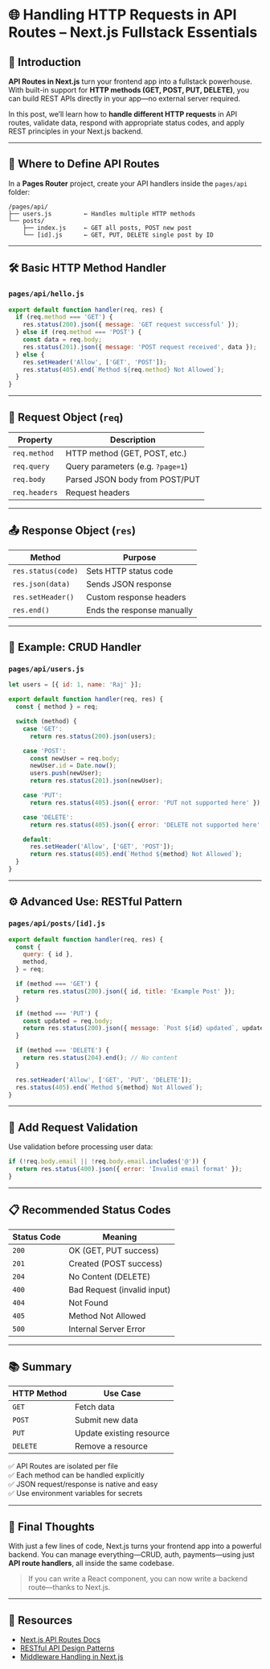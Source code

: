 
# 🌐 Handling HTTP Requests in API Routes – Next.js Fullstack Essentials


## 🧭 Introduction

**API Routes in Next.js** turn your frontend app into a fullstack powerhouse. With built-in support for **HTTP methods (GET, POST, PUT, DELETE)**, you can build REST APIs directly in your app—no external server required.

In this post, we’ll learn how to **handle different HTTP requests** in API routes, validate data, respond with appropriate status codes, and apply REST principles in your Next.js backend.

---

## 📁 Where to Define API Routes

In a **Pages Router** project, create your API handlers inside the `pages/api` folder:

```
/pages/api/
├── users.js         ← Handles multiple HTTP methods
└── posts/
    ├── index.js     ← GET all posts, POST new post
    └── [id].js      ← GET, PUT, DELETE single post by ID
```

---

## 🛠️ Basic HTTP Method Handler

### `pages/api/hello.js`

```js
export default function handler(req, res) {
  if (req.method === 'GET') {
    res.status(200).json({ message: 'GET request successful' });
  } else if (req.method === 'POST') {
    const data = req.body;
    res.status(201).json({ message: 'POST request received', data });
  } else {
    res.setHeader('Allow', ['GET', 'POST']);
    res.status(405).end(`Method ${req.method} Not Allowed`);
  }
}
```

---

## 🧪 Request Object (`req`)

| Property          | Description                         |
|-------------------|-------------------------------------|
| `req.method`      | HTTP method (GET, POST, etc.)       |
| `req.query`       | Query parameters (e.g. `?page=1`)   |
| `req.body`        | Parsed JSON body from POST/PUT      |
| `req.headers`     | Request headers                     |

---

## 📤 Response Object (`res`)

| Method             | Purpose                               |
|--------------------|----------------------------------------|
| `res.status(code)` | Sets HTTP status code                  |
| `res.json(data)`   | Sends JSON response                    |
| `res.setHeader()`  | Custom response headers                |
| `res.end()`        | Ends the response manually             |

---

## 🧱 Example: CRUD Handler

### `pages/api/users.js`

```js
let users = [{ id: 1, name: 'Raj' }];

export default function handler(req, res) {
  const { method } = req;

  switch (method) {
    case 'GET':
      return res.status(200).json(users);

    case 'POST':
      const newUser = req.body;
      newUser.id = Date.now();
      users.push(newUser);
      return res.status(201).json(newUser);

    case 'PUT':
      return res.status(405).json({ error: 'PUT not supported here' });

    case 'DELETE':
      return res.status(405).json({ error: 'DELETE not supported here' });

    default:
      res.setHeader('Allow', ['GET', 'POST']);
      return res.status(405).end(`Method ${method} Not Allowed`);
  }
}
```

---

## ⚙️ Advanced Use: RESTful Pattern

### `pages/api/posts/[id].js`

```js
export default function handler(req, res) {
  const {
    query: { id },
    method,
  } = req;

  if (method === 'GET') {
    return res.status(200).json({ id, title: 'Example Post' });
  }

  if (method === 'PUT') {
    const updated = req.body;
    return res.status(200).json({ message: `Post ${id} updated`, updated });
  }

  if (method === 'DELETE') {
    return res.status(204).end(); // No content
  }

  res.setHeader('Allow', ['GET', 'PUT', 'DELETE']);
  res.status(405).end(`Method ${method} Not Allowed`);
}
```

---

## 🔐 Add Request Validation

Use validation before processing user data:

```js
if (!req.body.email || !req.body.email.includes('@')) {
  return res.status(400).json({ error: 'Invalid email format' });
}
```

---

## 📋 Recommended Status Codes

| Status Code | Meaning                  |
|-------------|--------------------------|
| `200`       | OK (GET, PUT success)    |
| `201`       | Created (POST success)   |
| `204`       | No Content (DELETE)      |
| `400`       | Bad Request (invalid input) |
| `404`       | Not Found                |
| `405`       | Method Not Allowed       |
| `500`       | Internal Server Error    |

---

## 📚 Summary

| HTTP Method | Use Case                |
|-------------|-------------------------|
| `GET`       | Fetch data              |
| `POST`      | Submit new data         |
| `PUT`       | Update existing resource|
| `DELETE`    | Remove a resource       |

✅ API Routes are isolated per file  
✅ Each method can be handled explicitly  
✅ JSON request/response is native and easy  
✅ Use environment variables for secrets  

---

## 🧠 Final Thoughts

With just a few lines of code, Next.js turns your frontend app into a powerful backend. You can manage everything—CRUD, auth, payments—using just **API route handlers**, all inside the same codebase.

> If you can write a React component, you can now write a backend route—thanks to Next.js.

---

## 📎 Resources

- [Next.js API Routes Docs](https://nextjs.org/docs/pages/building-your-application/routing/api-routes)
- [RESTful API Design Patterns](https://restfulapi.net/rest-api-design-tutorial-with-example/)
- [Middleware Handling in Next.js](https://nextjs.org/docs/app/building-your-application/routing/middleware)

